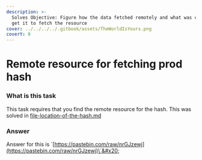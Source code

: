 ```yaml
---
description: >-
  Solves Objective: Figure how the data fetched remotely and what was called to
  get it to fetch the resource
cover: ../../../../.gitbook/assets/TheWorldIsYours.png
coverY: 0
---
```


# Remote resource for fetching prod hash

### What is this task

This task requires that you find the remote resource for the hash. This was solved in [file-location-of-the-hash.md](file-location-of-the-hash.md "mention")

### Answer

Answer for this is \`[https://pastebin.com/raw/nrGJzewj](https://pastebin.com/raw/nrGJzewj)\`&#x20;

